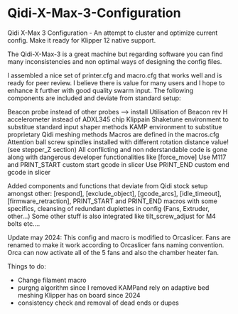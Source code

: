 # Qidi-X-Max-3-Configuration
Qidi X-Max 3 Configuration - An attempt to cluster and optimize current config. Make it ready for Klipper 12 native support.



The  Qidi-X-Max-3 is a great machine but regarding software you can find many inconsistencies and non optimal ways of designing the config files.

I assembled a nice set of printer.cfg and macro.cfg that works well and is ready for peer review. I believe there is value for many users and I hope to enhance it further with good quality swarm input.
The following components are included and deviate from standard setup:

Beacon probe instead of other probes --> install
Utilisation of Beacon rev H accelerometer instead of ADXL345 chip
Klippain Shaketune environment to substitue standard input shaper methods
KAMP environment to substitue proprietary Qidi meshing methods
Macros are defined in the macros.cfg
Attention ball screw spindles installed with different rotation distance value! (see stepper_Z section)
All conflicting and non nderstandable code is gone along with dangerous developer functionalities like [force_move]
Use M117 and PRINT_START custom start gcode in slicer
Use PRINT_END custom end gcode in slicer
 
Added components and functions that deviate from Qidi stock setup amongst other:
 [respond], [exclude_object], [gcode_arcs], [idle_timeout],[firmware_retraction],
 PRINT_START and PRINT_END macros with some specifics,
 cleansing of redundant duplettes in config (Fans, Extruder, other...)
Some other stuff is also integrated like tilt_screw_adjust for M4 bolts etc....


Update may 2024: 
This config and macro is modified to Orcaslicer. Fans are renamed to make it work according to Orcaslicer fans naming convention. Orca can now activate all of the 5 fans and also the chamber heater fan.

Things to do:
- Change filament macro
- purgng algorithm since I removed KAMPand rely on adaptive bed meshing Klipper has on board since 2024
- consistency check and removal of dead ends or dupes
